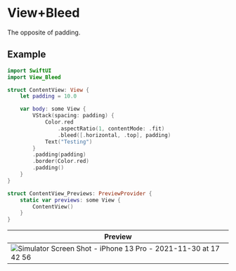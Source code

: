 # View+Bleed

The opposite of padding.

## Example
```swift
import SwiftUI
import View_Bleed

struct ContentView: View {
    let padding = 10.0

    var body: some View {
        VStack(spacing: padding) {
            Color.red
                .aspectRatio(1, contentMode: .fit)
                .bleed([.horizontal, .top], padding)
            Text("Testing")
        }
        .padding(padding)
        .border(Color.red)
        .padding()
    }
}

struct ContentView_Previews: PreviewProvider {
    static var previews: some View {
        ContentView()
    }
}
```

| Preview                                                                                                                                                                |
|------------------------------------------------------------------------------------------------------------------------------------------------------------------------|
| ![Simulator Screen Shot - iPhone 13 Pro - 2021-11-30 at 17 42 56](https://user-images.githubusercontent.com/674503/144140059-c2e21e9c-f059-4434-886c-6c17a4182584.png) |
